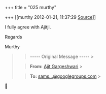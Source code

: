 +++
title = "025 murthy"

+++
[[murthy	2012-01-21, 11:37:29 [Source](https://groups.google.com/g/samskrita/c/KUNziKm9fDQ)]]



I fully agree with Ajitji.

Regards

Murthy

> 
> > ----- Original Message ----- >
> 
> > 
> > **From:** [Ajit Gargeshwari]( "ajit.gargeshwari@gmail.com") >
> 
> > 
> > **To:** [sams...@googlegroups.com]( "samskrita@googlegroups.com") >
> 



